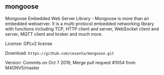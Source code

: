 
## mongoose

Mongoose Embedded Web Server Library - Mongoose is more than an embedded webserver. It is a multi-protocol embedded networking library with functions including TCP, HTTP client and server, WebSocket client and server, MQTT client and broker and much more. 

License: GPLv2 license

Download: `https://github.com/cesanta/mongoose.git`

Version: Commits on Oct 7 2019, Merge pull request #1054 from M4GNV5/master
